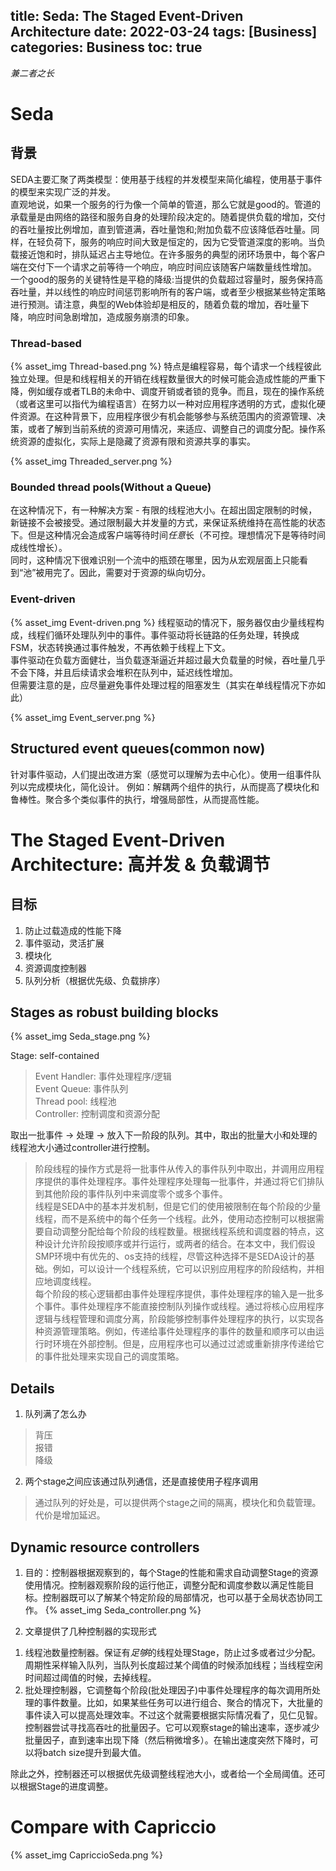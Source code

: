 title: Seda: The Staged Event-Driven Architecture
date: 2022-03-24
tags: [Business]
categories: Business
toc: true
---

*兼二者之长*

# Seda 

## 背景
SEDA主要汇聚了两类模型：使用基于线程的并发模型来简化编程，使用基于事件的模型来实现广泛的并发。  
直观地说，如果一个服务的行为像一个简单的管道，那么它就是good的。管道的承载量是由网络的路径和服务自身的处理阶段决定的。随着提供负载的增加，交付的吞吐量按比例增加，直到管道满，吞吐量饱和;附加负载不应该降低吞吐量。同样，在轻负荷下，服务的响应时间大致是恒定的，因为它受管道深度的影响。当负载接近饱和时，排队延迟占主导地位。在许多服务的典型的闭环场景中，每个客户端在交付下一个请求之前等待一个响应，响应时间应该随客户端数量线性增加。  
一个good的服务的关键特性是平稳的降级:当提供的负载超过容量时，服务保持高吞吐量，并以线性的响应时间惩罚影响所有的客户端，或者至少根据某些特定策略进行预测。请注意，典型的Web体验却是相反的，随着负载的增加，吞吐量下降，响应时间急剧增加，造成服务崩溃的印象。  

### Thread-based

{% asset_img Thread-based.png %}
特点是编程容易，每个请求一个线程彼此独立处理。但是和线程相关的开销在线程数量很大的时候可能会造成性能的严重下降，例如缓存或者TLB的未命中、调度开销或者锁的竞争。而且，现在的操作系统（或者这里可以指代为编程语言）在努力以一种对应用程序透明的方式，虚拟化硬件资源。在这种背景下，应用程序很少有机会能够参与系统范围内的资源管理、决策，或者了解到当前系统的资源可用情况，来适应、调整自己的调度分配。操作系统资源的虚拟化，实际上是隐藏了资源有限和资源共享的事实。

{% asset_img Threaded_server.png %}

### Bounded thread pools(Without a Queue)

在这种情况下，有一种解决方案 - 有限的线程池大小。在超出固定限制的时候，新链接不会被接受。通过限制最大并发量的方式，来保证系统维持在高性能的状态下。但是这种情况会造成客户端等待时间*任意*长（不可控。理想情况下是等待时间成线性增长）。  
同时，这种情况下很难识别一个流中的瓶颈在哪里，因为从宏观层面上只能看到“池”被用完了。因此，需要对于资源的纵向切分。

### Event-driven

{% asset_img Event-driven.png %}
线程驱动的情况下，服务器仅由少量线程构成，线程们循环处理队列中的事件。事件驱动将长链路的任务处理，转换成FSM，状态转换通过事件触发，不再依赖于线程上下文。  
事件驱动在负载方面健壮，当负载逐渐逼近并超过最大负载量的时候，吞吐量几乎不会下降，并且后续请求会堆积在队列中，延迟线性增加。  
但需要注意的是，应尽量避免事件处理过程的阻塞发生（其实在单线程情况下亦如此）

{% asset_img Event_server.png %}

## Structured event queues(common now)

针对事件驱动，人们提出改进方案（感觉可以理解为去中心化）。使用一组事件队列以完成模块化，简化设计。
例如：解耦两个组件的执行，从而提高了模块化和鲁棒性。聚合多个类似事件的执行，增强局部性，从而提高性能。

# The Staged Event-Driven Architecture: 高并发 & 负载调节

## 目标
1. 防止过载造成的性能下降
2. 事件驱动，灵活扩展
3. 模块化
4. 资源调度控制器
5. 队列分析（根据优先级、负载排序）

## Stages as robust building blocks

{% asset_img Seda_stage.png %}

Stage: self-contained    
> Event Handler: 事件处理程序/逻辑  
> Event Queue: 事件队列  
> Thread pool: 线程池  
> Controller: 控制调度和资源分配  

取出一批事件 -> 处理 -> 放入下一阶段的队列。其中，取出的批量大小和处理的线程池大小通过controller进行控制。  

> 阶段线程的操作方式是将一批事件从传入的事件队列中取出，并调用应用程序提供的事件处理程序。事件处理程序处理每一批事件，并通过将它们排队到其他阶段的事件队列中来调度零个或多个事件。  
> 线程是SEDA中的基本并发机制，但是它们的使用被限制在每个阶段的少量线程，而不是系统中的每个任务一个线程。此外，使用动态控制可以根据需要自动调整分配给每个阶段的线程数量。根据线程系统和调度器的特点，这种设计允许阶段按顺序或并行运行，或两者的结合。在本文中，我们假设SMP环境中有优先的、os支持的线程，尽管这种选择不是SEDA设计的基础。例如，可以设计一个线程系统，它可以识别应用程序的阶段结构，并相应地调度线程。   
> 每个阶段的核心逻辑都由事件处理程序提供，事件处理程序的输入是一批多个事件。事件处理程序不能直接控制队列操作或线程。通过将核心应用程序逻辑与线程管理和调度分离，阶段能够控制事件处理程序的执行，以实现各种资源管理策略。例如，传递给事件处理程序的事件的数量和顺序可以由运行时环境在外部控制。但是，应用程序也可以通过过滤或重新排序传递给它的事件批处理来实现自己的调度策略。  

## Details
1. 队列满了怎么办
> 背压  
> 报错  
> 降级  
2. 两个stage之间应该通过队列通信，还是直接使用子程序调用
> 通过队列的好处是，可以提供两个stage之间的隔离，模块化和负载管理。代价是增加延迟。  

##  Dynamic resource controllers
1. 目的：控制器根据观察到的，每个Stage的性能和需求自动调整Stage的资源使用情况。控制器观察阶段的运行他正，调整分配和调度参数以满足性能目标。控制器既可以了解某个特定阶段的局部情况，也可以基于全局状态协同工作。
{% asset_img Seda_controller.png %}

2. 文章提供了几种控制器的实现形式
1) 线程池数量控制器。保证有*足够*的线程处理Stage，防止过多或者过少分配。周期性采样输入队列，当队列长度超过某个阈值的时候添加线程；当线程空闲时间超过阈值的时候，去掉线程。  
2) 批处理控制器，它调整每个阶段(批处理因子)中事件处理程序的每次调用所处理的事件数量。比如，如果某些任务可以进行组合、聚合的情况下，大批量的事件读入可以提高处理效率。不过这个就需要根据实际情况看了，见仁见智。控制器尝试寻找高吞吐的批量因子。它可以观察stage的输出速率，逐步减少批量因子，直到速率出现下降（然后稍微增多）。在输出速度突然下降时，可以将batch size提升到最大值。

除此之外，控制器还可以根据优先级调整线程池大小，或者给一个全局阈值。还可以根据Stage的进度调整。

# Compare with Capriccio

{% asset_img CapriccioSeda.png %}
